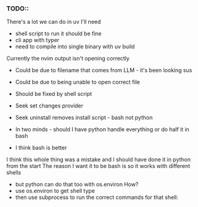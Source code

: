 ### TODO:: 

There's a lot we can do in uv 
I'll need 
- shell script to run it should be fine 
- cli app with typer
- need to compile into single binary with uv build 

Currently the nvim output isn't opening correctly 
- Could be due to filename that comes from LLM - it's been looking sus 
- Could be due to being unable to open correct file 
- Should be fixed by shell script 

- Seek set changes provider
- Seek uninstall removes install script  - bash not python

- In two minds - should I have python handle everything or do half it in bash 
- I think bash is better


I think this whole thing was a mistake and I should have done it in python from the start
The reason I want it to be bash is so it works with different shells 
- but python can do that too with os.environ
How? 
- use os.environ to get shell type
- then use subprocess to run the correct commands for that shell:



